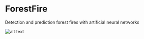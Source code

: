 # ForestFire
Detection and prediction forest fires with artificial neural networks

![alt text](https://i.hizliresim.com/1x6xa70.jpg)
